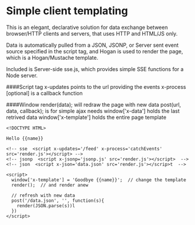 Simple client templating
========================

This is an elegant, declarative solution for data exchange between browser/HTTP clients and servers, that uses HTTP and HTML/JS only.

Data is automatically pulled from a JSON, JSONP, or Server sent event source specified in the script tag, and Hogan is used to render the page, which is a Hogan/Mustache template.

Included is Server-side sse.js, which provides simple SSE functions for a Node server.

####Script tag
x-updates points to the url providing the events
x-process [optional] is a callback function

####Window
render(data); will redraw the page with new data
post(url, data, callback);  is for simple ajax needs
window['x-data']  holds the last retrived data
window['x-template']  holds the entire page template

````
<!DOCTYPE HTML>

Hello {{name}}

<!-- sse  <script x-updates='/feed' x-process='catchEvents' src='render.js'></script> -->
<!-- jsonp  <script x-jsonp='jsonp.js' src='render.js'></script>  -->
<!-- json  <script x-json='data.json' src='render.js'></scrip>t  -->

<script>
  window['x-template'] = 'Goodbye {{name}}';  // change the template
  render();  // and render anew
  
  // refresh with new data
  post('/data.json', '', function(s){
    render(JSON.parse(s))l
  })
</script>
````
